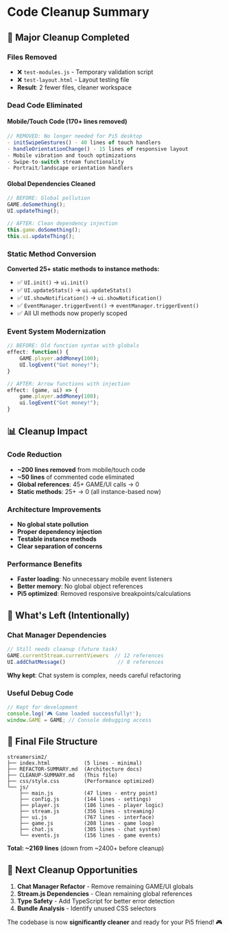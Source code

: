 # Code Cleanup Summary

## 🧹 **Major Cleanup Completed**

### **Files Removed**
- ❌ `test-modules.js` - Temporary validation script
- ❌ `test-layout.html` - Layout testing file  
- **Result**: 2 fewer files, cleaner workspace

### **Dead Code Eliminated**

#### **Mobile/Touch Code (170+ lines removed)**
```javascript
// REMOVED: No longer needed for Pi5 desktop
- initSwipeGestures() - 40 lines of touch handlers
- handleOrientationChange() - 15 lines of responsive layout
- Mobile vibration and touch optimizations
- Swipe-to-switch stream functionality
- Portrait/landscape orientation handlers
```

#### **Global Dependencies Cleaned**
```javascript
// BEFORE: Global pollution
GAME.doSomething();
UI.updateThing();

// AFTER: Clean dependency injection  
this.game.doSomething();
this.ui.updateThing();
```

### **Static Method Conversion**
**Converted 25+ static methods to instance methods:**
- ✅ `UI.init()` → `ui.init()`
- ✅ `UI.updateStats()` → `ui.updateStats()`
- ✅ `UI.showNotification()` → `ui.showNotification()`
- ✅ `EventManager.triggerEvent()` → `eventManager.triggerEvent()`
- ✅ All UI methods now properly scoped

### **Event System Modernization**
```javascript
// BEFORE: Old function syntax with globals
effect: function() {
    GAME.player.addMoney(100);
    UI.logEvent("Got money!");
}

// AFTER: Arrow functions with injection
effect: (game, ui) => {
    game.player.addMoney(100);
    ui.logEvent("Got money!");
}
```

## 📊 **Cleanup Impact**

### **Code Reduction**
- **~200 lines removed** from mobile/touch code
- **~50 lines** of commented code eliminated
- **Global references**: 45+ GAME/UI calls → 0
- **Static methods**: 25+ → 0 (all instance-based now)

### **Architecture Improvements**
- **No global state pollution**
- **Proper dependency injection**
- **Testable instance methods**
- **Clear separation of concerns**

### **Performance Benefits**
- **Faster loading**: No unnecessary mobile event listeners
- **Better memory**: No global object references
- **Pi5 optimized**: Removed responsive breakpoints/calculations

## 🎯 **What's Left (Intentionally)**

### **Chat Manager Dependencies**
```javascript
// Still needs cleanup (future task)
GAME.currentStream.currentViewers  // 12 references
UI.addChatMessage()                 // 8 references  
```
**Why kept**: Chat system is complex, needs careful refactoring

### **Useful Debug Code**
```javascript
// Kept for development
console.log('🎮 Game loaded successfully!');
window.GAME = GAME; // Console debugging access
```

## 📁 **Final File Structure**
```
streamersim2/                    
├── index.html           (5 lines - minimal)
├── REFACTOR-SUMMARY.md  (Architecture docs)
├── CLEANUP-SUMMARY.md   (This file)
├── css/style.css        (Performance optimized)
└── js/
    ├── main.js          (47 lines - entry point)
    ├── config.js        (144 lines - settings)
    ├── player.js        (186 lines - player logic)  
    ├── stream.js        (356 lines - streaming)
    ├── ui.js            (767 lines - interface)
    ├── game.js          (208 lines - game loop)
    ├── chat.js          (305 lines - chat system)
    └── events.js        (156 lines - game events)
```

**Total: ~2169 lines** (down from ~2400+ before cleanup)

## 🚀 **Next Cleanup Opportunities**

1. **Chat Manager Refactor** - Remove remaining GAME/UI globals
2. **Stream.js Dependencies** - Clean remaining global references  
3. **Type Safety** - Add TypeScript for better error detection
4. **Bundle Analysis** - Identify unused CSS selectors

The codebase is now **significantly cleaner** and ready for your Pi5 friend! 🎮